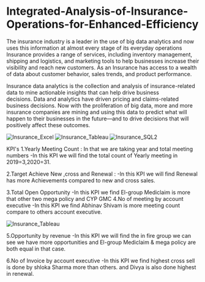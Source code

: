 # Integrated-Analysis-of-Insurance-Operations-for-Enhanced-Efficiency

The insurance industry is a leader in the use of big data analytics and now uses this information at almost every stage of its everyday operations
Insurance provides a range of services, including inventory management, shipping and logistics, and marketing tools to help businesses increase their visibility and reach new customers. As an Insurance has access to a wealth of data about customer behavior, sales trends, and product performance.

Insurance data analytics is the collection and analysis of insurance-related data to mine actionable insights that can help drive business decisions. Data and analytics have driven pricing and claims-related business decisions. Now with the proliferation of big data, more and more insurance companies are mining and using this data to predict what will happen to their businesses in the future—and to drive decisions that will positively affect these outcomes.

![Insurance_Excel](https://github.com/shanukumar007/Integrated-Analysis-of-Insurance-Operations-for-Enhanced-Efficiency/assets/144050399/de35b64d-76b0-4cfe-af19-49be04d83115)
![Insurance_Tableau](https://github.com/shanukumar007/Integrated-Analysis-of-Insurance-Operations-for-Enhanced-Efficiency/assets/144050399/90d9b303-80a8-4899-865b-d89b3a61abfd)
![Insurance_SQL2](https://github.com/shanukumar007/Integrated-Analysis-of-Insurance-Operations-for-Enhanced-Efficiency/assets/144050399/3d3f911c-1de3-46cf-a2d5-a7f6c5f95137)

KPI's
1.Yearly Meeting Count : In that we are taking year and total meeting numbers
-In this KPI we will find the total count of Yearly meeting in 2019=3,2020=31.

2.Target Achieve New ,cross and Renewal :
-In this KPI we will find Renewal has more Achievements compared to new and cross sales.

3.Total Open Opportunity
-In this KPI we find El-group Mediclaim is more that other two mega policy and CYP GMC
4.No of meeting by account executive
-In this KPI we find Abhinav Shivam is more meeting count compare to others account executive.

![Insurance_Tableau](https://github.com/shanukumar007/Integrated-Analysis-of-Insurance-Operations-for-Enhanced-Efficiency/assets/144050399/e5fcc8b1-884c-4b20-807e-cc75fa16e63d)



5.Opportunity by revenue
-In this KPI we will find the in fire group we can see we have more opportunities and El-group Mediclaim & mega policy  are both equal in that case.

6.No of Invoice by account executive
-In this KPI we find highest cross sell is done by shloka Sharma more than others. and Divya is also done highest in renewal.

